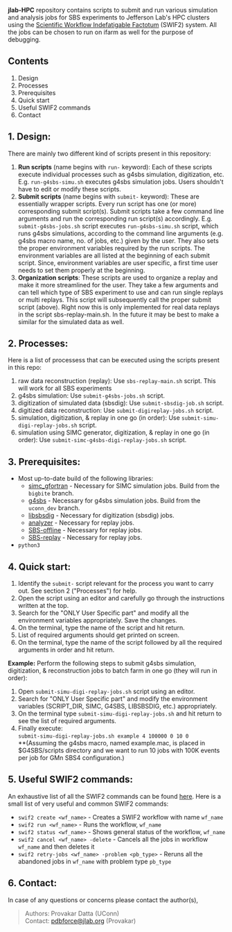 **jlab-HPC** repository contains scripts to submit and run various simulation and analysis jobs for SBS experiments to Jefferson Lab's HPC clusters using the [Scientific Workflow Indefatigable Factotum](https://scicomp.jlab.org/docs/swif2) (SWIF2) system. All the jobs can be chosen to run on ifarm as well for the purpose of debugging.

## Contents
1. Design
2. Processes
3. Prerequisites
4. Quick start
5. Useful SWIF2 commands
6. Contact

## 1. Design: 
There are mainly two different kind of scripts present in this repository: 
1. **Run scripts** (name begins with `run-` keyword): Each of these scripts execute individual processes such as g4sbs simulation, digitization, etc. E.g. `run-g4sbs-simu.sh` executes g4sbs simulation jobs. Users shouldn't have to edit or modify these scripts.
2. **Submit scripts** (name begins with `submit-` keyword): These are essentially wrapper scripts. Every run script has one (or more) corresponding submit script(s). Submit scripts take a few command line arguments and run the corresponding run script(s) accordingly. E.g. `submit-g4sbs-jobs.sh` script executes `run-g4sbs-simu.sh` script, which runs g4sbs simulations, according to the command line arguments (e.g. g4sbs macro name, no. of jobs, etc.) given by the user. They also sets the proper environment variables required by the run scripts. The environment variables are all listed at the beginning of each submit script. Since, environment variables are user specific, a first time user needs to set them properly at the beginning.
3. **Organization scripts**: These scripts are used to organize a replay and make it more streamlined for the user. They take a few arguments and can tell which type of SBS experiment to use and can run single replays or multi replays. This script will subsequently call the proper submit script (above). Right now this is only implemented for real data replays in the script sbs-replay-main.sh. In the future it may be best to make a similar for the simulated data as well.

## 2. Processes:
Here is a list of processess that can be executed using the scripts present in this repo:
1. raw data reconstruction (replay): Use `sbs-replay-main.sh` script. This will work for all SBS experiments
2. g4sbs simulation: Use `submit-g4sbs-jobs.sh` script.
3. digitization of simulated data (sbsdig): Use `submit-sbsdig-job.sh` script.
4. digitized data reconstruction: Use `submit-digireplay-jobs.sh` script.
5. simulation, digitization, & replay in one go (in order): Use `submit-simu-digi-replay-jobs.sh` script.
6. simulation using SIMC generator, digitization, & replay in one go (in order): Use `submit-simc-g4sbs-digi-replay-jobs.sh` script.

## 3. Prerequisites:
- Most up-to-date build of the following libraries:
  - [simc_gfortran](https://github.com/MarkKJones/simc_gfortran) - Necessary for SIMC simulation jobs. Build from the `bigbite` branch.
  - [g4sbs](https://github.com/JeffersonLab/g4sbs/tree/master) - Necessary for g4sbs simulation jobs. Build from the `uconn_dev` branch.
  - [libsbsdig](https://github.com/JeffersonLab/libsbsdig) - Necessary for digitization (sbsdig) jobs.
  - [analyzer](https://github.com/JeffersonLab/analyzer) - Necessary for replay jobs.
  - [SBS-offline](https://github.com/JeffersonLab/SBS-offline) - Necessary for replay jobs.
  - [SBS-replay](https://github.com/JeffersonLab/SBS-replay) - Necessary for replay jobs.
- `python3` 
 
## 4. Quick start:
1. Identify the `submit-` script relevant for the process you want to carry out. See section 2 ("Processes") for help.
2. Open the script using an editor and carefully  go through the instructions written at the top.
3. Search for the "ONLY User Specific part" and modify all the environment variables appropriately. Save the changes.
4. On the terminal, type the name of the script and hit return.
5. List of required arguments should get printed on screen.
6. On the terminal, type the name of the script followed by all the required arguments in order and hit return.

**Example:** Perform the following steps to submit g4sbs simulation, digitization, & reconstruction jobs to batch farm in one go (they will run in order):
1. Open `submit-simu-digi-replay-jobs.sh` script using an editor.
2. Search for "ONLY User Specific part" and modify the environment variables (SCRIPT_DIR, SIMC, G4SBS, LIBSBSDIG, etc.) appropriately.
3. On the terminal type `submit-simu-digi-replay-jobs.sh` and hit return to see the list of required arguments. 
4. Finally execute: <br>
`submit-simu-digi-replay-jobs.sh example 4 100000 0 10 0` <br>
\*\*(Assuming the g4sbs macro, named example.mac, is placed in $G4SBS/scripts directory and we want to run 10 jobs with 100K events per job for GMn SBS4 configuration.)

## 5. Useful SWIF2 commands:
An exhaustive list of all the SWIF2 commands can be found [here](https://scicomp.jlab.org/cli/swif.html). Here is a small list of very useful and common SWIF2 commands:

- `swif2 create <wf_name>` - Creates a SWIF2 workflow with name `wf_name` 
- `swif2 run <wf_name>` - Runs the workflow, `wf_name`
- `swif2 status <wf_name>` - Shows general status of the workflow, `wf_name`
- `swif2 cancel <wf_name> -delete` - Cancels all the jobs in workflow `wf_name` and then deletes it 
- `swif2 retry-jobs <wf_name> -problem <pb_type>` - Reruns all the abandoned jobs in `wf_name` with problem type `pb_type`

## 6. Contact:
In case of any questions or concerns please contact the author(s),
>Authors: Provakar Datta (UConn) <br> 
>Contact: <pdbforce@jlab.org> (Provakar)
